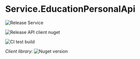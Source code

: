# Service.EducationPersonalApi

![Release Service](https://github.com/MyJetEducation/Service.EducationPersonalApi/workflows/Release%20Service/badge.svg)

![Release API client nuget](https://github.com/MyJetEducation/Service.EducationPersonalApi/workflows/Release%20API%20client%20nuget/badge.svg)

![CI test build](https://github.com/MyJetEducation/Service.EducationPersonalApi/workflows/CI%20test%20build/badge.svg)

*Client library:* ![Nuget version](https://img.shields.io/nuget/v/MyJetEducation.Service.EducationPersonalApi.Client?label=MyJetWallet.Service.EducationPersonalApi.Client&style=social)

